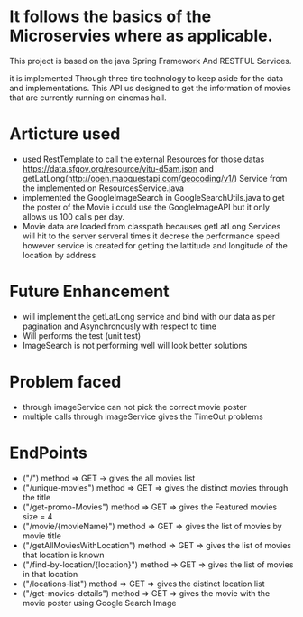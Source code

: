 # It follows the basics of the Microservies where as applicable.

This project is based on the java Spring Framework And RESTFUL Services.

it is implemented Through three tire technology to keep  aside for the data and implementations.
This API us designed to get the information of movies that are currently running on cinemas hall.

# Articture used
  * used RestTemplate to call the external Resources for those datas https://data.sfgov.org/resource/yitu-d5am.json and getLatLong(http://open.mapquestapi.com/geocoding/v1/) Service from the implemented on ResourcesService.java
  * implemented the GoogleImageSearch in GoogleSearchUtils.java to get the poster of the Movie i could use the GoogleImageAPI but it only allows us 100 calls per day.
  * Movie data are loaded from classpath becauses getLatLong Services will hit to the server serveral times it decrese the performance speed however service is created for getting the lattitude and longitude of the location by address
  
  # Future Enhancement
  * will implement the getLatLong service and bind with our data as per pagination and Asynchronously with respect to time
  * Will performs the test (unit test)
  * ImageSearch is not performing well will look better solutions
  
  # Problem faced
  * through imageService can not pick the correct movie poster
  * multiple calls through imageService gives the TimeOut problems


# EndPoints
* ("/") method => GET -> gives the all movies list
* ("/unique-movies") method => GET => gives the distinct movies through the title
* ("/get-promo-Movies") method => GET => gives the Featured movies size = 4
* ("/movie/{movieName}") method => GET => gives the list of movies by movie title
* ("/getAllMoviesWithLocation") method => GET => gives the list of movies that location is known
* ("/find-by-location/{location}") method => GET => gives the list of movies in that location
* ("/locations-list") method => GET => gives the distinct location list 
* ("/get-movies-details") method => GET => gives the movie with the movie poster using Google Search Image 

